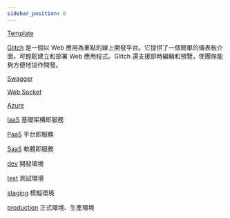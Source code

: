 ```yaml
---
sidebar_position: 0
---
```



[Template](/)

[Glitch](/)  是一個以 Web 應用為重點的線上開發平台。它提供了一個簡單的儀表板介面，可輕鬆建立和部署 Web 應用程式。Glitch 還支援即時編輯和預覽，使團隊能夠方便地協作開發。

[Swagger](/) 

[Web Socket](/) 

[Azure](/) 

[IaaS](/) 基礎架構即服務

[PaaS](/) 平台即服務

[SaaS](/) 軟體即服務

[dev](/) 開發環境

[test](/) 測試環境

[staging](/) 模擬環境

[production](/) 正式環境、生產環境
